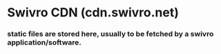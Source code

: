 # Swivro CDN (cdn.swivro.net)
### static files are stored here, usually to be fetched by a swivro application/software.
